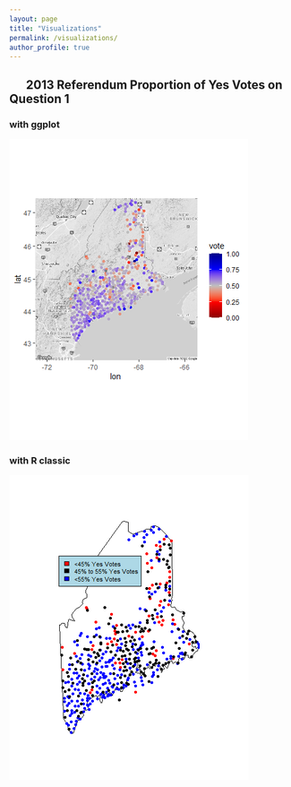 ```yaml
---
layout: page
title: "Visualizations"
permalink: /visualizations/
author_profile: true
---
```

## &nbsp;&nbsp;&nbsp;&nbsp;&nbsp;&nbsp;2013 Referendum Proportion of Yes Votes on Question 1

### with ggplot
![](/2013_map_ggplot.png)

### with R classic
![](/2013_map_R_classic.png)
